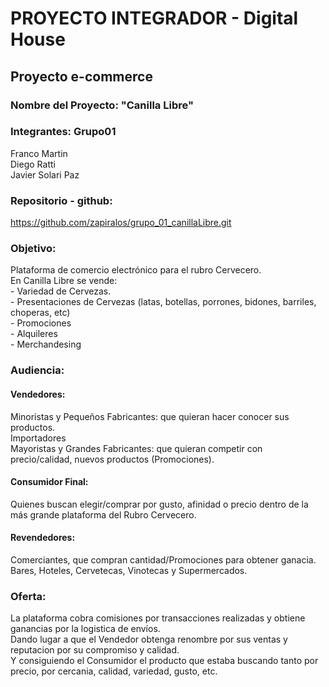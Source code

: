# PROYECTO INTEGRADOR - Digital House

## Proyecto e-commerce

### Nombre del Proyecto: "Canilla Libre"

### Integrantes: Grupo01
Franco Martin
<br>Diego Ratti 
<br>Javier Solari Paz

### Repositorio - github: 
https://github.com/zapiralos/grupo_01_canillaLibre.git

### Objetivo: 
Plataforma de comercio electrónico para el rubro Cervecero. 
<br>En Canilla Libre se vende:
<br>- Variedad de Cervezas.
<br>- Presentaciones de Cervezas (latas, botellas, porrones, bidones, barriles, choperas, etc)
<br>- Promociones
<br>- Alquileres
<br>- Merchandesing

### Audiencia:
#### Vendedores: 
Minoristas y Pequeños Fabricantes: que quieran hacer conocer sus productos.
<br>Importadores
<br>Mayoristas y Grandes Fabricantes: que quieran competir con precio/calidad, nuevos productos (Promociones).

#### Consumidor Final:
Quienes buscan elegir/comprar por gusto, afinidad o precio dentro de la más grande plataforma del Rubro Cervecero.

#### Revendedores: 
Comerciantes, que compran cantidad/Promociones para obtener ganacia. Bares, Hoteles, Cervetecas, Vinotecas y Supermercados.

### Oferta:
La plataforma cobra comisiones por transacciones realizadas y obtiene ganancias por la logistica de envíos.
<br>Dando lugar a que el Vendedor obtenga renombre por sus ventas y reputacion por su compromiso y calidad.
<br>Y consiguiendo el Consumidor el producto que estaba buscando tanto por precio, por cercania, calidad, variedad, gusto, etc.

